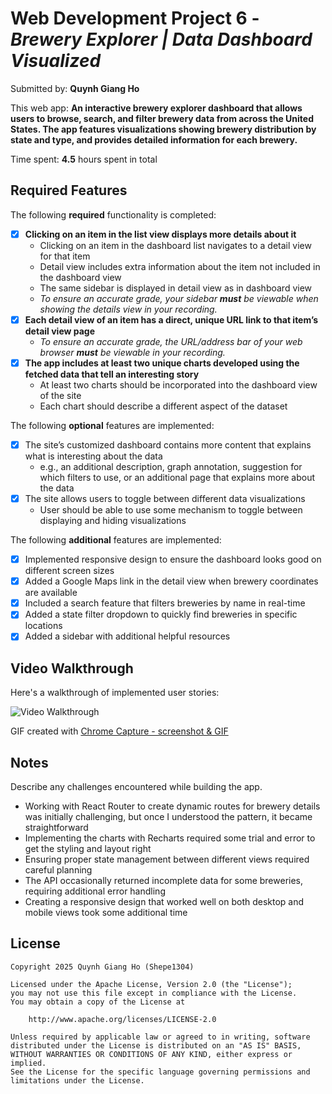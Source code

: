 # Web Development Project 6 - _Brewery Explorer | Data Dashboard Visualized_

Submitted by: **Quynh Giang Ho**

This web app: **An interactive brewery explorer dashboard that allows users to browse, search, and filter brewery data from across the United States. The app features visualizations showing brewery distribution by state and type, and provides detailed information for each brewery.**

Time spent: **4.5** hours spent in total

## Required Features

The following **required** functionality is completed:

- [x] **Clicking on an item in the list view displays more details about it**
  - Clicking on an item in the dashboard list navigates to a detail view for that item
  - Detail view includes extra information about the item not included in the dashboard view
  - The same sidebar is displayed in detail view as in dashboard view
  - *To ensure an accurate grade, your sidebar **must** be viewable when showing the details view in your recording.*
- [x] **Each detail view of an item has a direct, unique URL link to that item’s detail view page**
  -  *To ensure an accurate grade, the URL/address bar of your web browser **must** be viewable in your recording.*
- [x] **The app includes at least two unique charts developed using the fetched data that tell an interesting story**
  - At least two charts should be incorporated into the dashboard view of the site
  - Each chart should describe a different aspect of the dataset

The following **optional** features are implemented:

- [x] The site’s customized dashboard contains more content that explains what is interesting about the data 
  - e.g., an additional description, graph annotation, suggestion for which filters to use, or an additional page that explains more about the data
- [x] The site allows users to toggle between different data visualizations
  - User should be able to use some mechanism to toggle between displaying and hiding visualizations 

The following **additional** features are implemented:

- [x] Implemented responsive design to ensure the dashboard looks good on different screen sizes
- [x] Added a Google Maps link in the detail view when brewery coordinates are available
- [x] Included a search feature that filters breweries by name in real-time
- [x] Added a state filter dropdown to quickly find breweries in specific locations
- [x] Added a sidebar with additional helpful resources

## Video Walkthrough

Here's a walkthrough of implemented user stories:

<img src='./src/assets/brewery2demo.gif' title='Video Walkthrough' width='' alt='Video Walkthrough' />

<!-- Replace this with whatever GIF tool you used! -->

GIF created with [Chrome Capture - screenshot & GIF](https://chromewebstore.google.com/detail/chrome-capture-screenshot/ggaabchcecdbomdcnbahdfddfikjmphe)

<!-- Recommended tools:
[Kap](https://getkap.co/) for macOS
[ScreenToGif](https://www.screentogif.com/) for Windows
[peek](https://github.com/phw/peek) for Linux. -->

## Notes

Describe any challenges encountered while building the app.

- Working with React Router to create dynamic routes for brewery details was initially challenging, but once I understood the pattern, it became straightforward
- Implementing the charts with Recharts required some trial and error to get the styling and layout right
- Ensuring proper state management between different views required careful planning
- The API occasionally returned incomplete data for some breweries, requiring additional error handling
- Creating a responsive design that worked well on both desktop and mobile views took some additional time

## License

    Copyright 2025 Quynh Giang Ho (Shepe1304)

    Licensed under the Apache License, Version 2.0 (the "License");
    you may not use this file except in compliance with the License.
    You may obtain a copy of the License at

        http://www.apache.org/licenses/LICENSE-2.0

    Unless required by applicable law or agreed to in writing, software
    distributed under the License is distributed on an "AS IS" BASIS,
    WITHOUT WARRANTIES OR CONDITIONS OF ANY KIND, either express or implied.
    See the License for the specific language governing permissions and
    limitations under the License.

